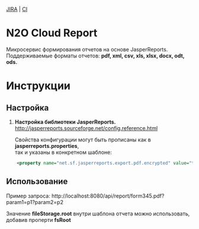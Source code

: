 [JIRA] | [CI]

# N2O Cloud Report

Микросервис формирования отчетов на основе JasperReports.<br/>
Поддерживаемые форматы отчетов: **pdf, xml, csv, xls, xlsx, docx, odt, ods.**

# Инструкции

## Настройка

1. **Настройка библиотеки JasperReports.**<br/>
    http://jasperreports.sourceforge.net/config.reference.html
    
    Свойства конфигурации могут быть прописаны как в **jasperreports.properties**,<br/> так и указаны в конкретном шаблоне: 

```xml
    <property name="net.sf.jasperreports.export.pdf.encrypted" value="true"/>
```
     
## Использование
Пример запроса:
http://localhost:8080/api/report/form345.pdf?param1=p1?param2=p2

Значение **fileStorage.root** внутри шаблона отчета можно использовать, добавив проперти **fsRoot**

[JIRA]: https://jira.i-novus.ru/projects/REPENG
[CI]: https://ci.i-novus.ru/view/n2o-components/job/report